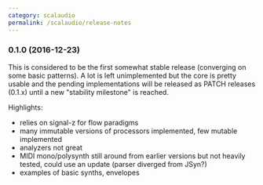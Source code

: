 ```yaml
---
category: scalaudio
permalink: /scalaudio/release-notes
---
```


### 0.1.0 (2016-12-23)
This is considered to be the first somewhat stable release (converging on some basic patterns). A lot is left unimplemented but the core is pretty usable and the pending implementations will be released as PATCH releases (0.1.x) until a new "stability milestone" is reached.

Highlights:

* relies on signal-z for flow paradigms
* many immutable versions of processors implemented, few mutable implemented
* analyzers not great
* MIDI mono/polysynth still around from earlier versions but not heavily tested, could use an update (parser diverged from JSyn?)
* examples of basic synths, envelopes
